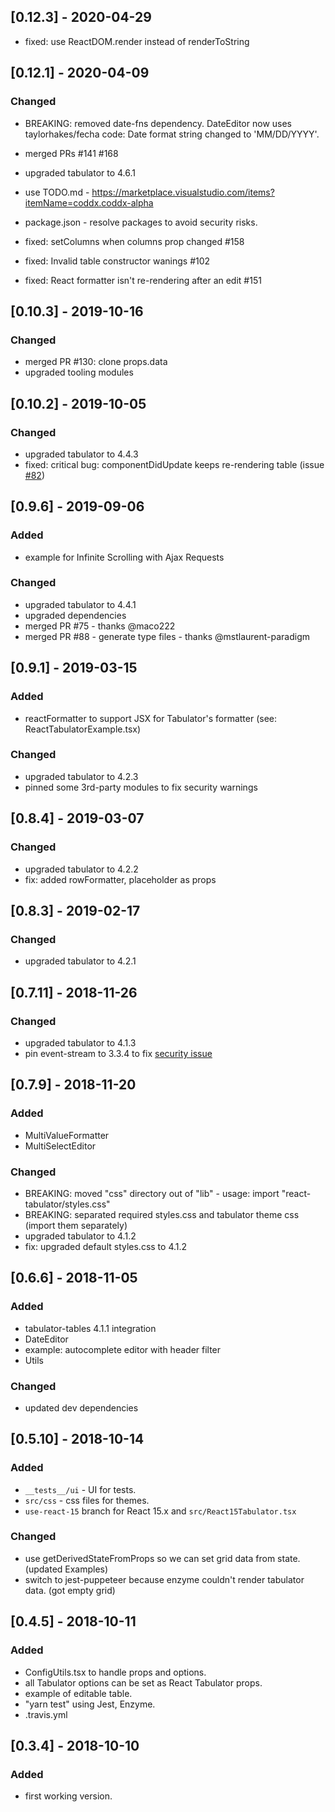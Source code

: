 ## [0.12.3] - 2020-04-29
- fixed: use ReactDOM.render instead of renderToString

## [0.12.1] - 2020-04-09

### Changed
- BREAKING: removed date-fns dependency. DateEditor now uses taylorhakes/fecha code: Date format string changed to 'MM/DD/YYYY'.

- merged PRs #141 #168
- upgraded tabulator to 4.6.1
- use TODO.md - https://marketplace.visualstudio.com/items?itemName=coddx.coddx-alpha
- package.json - resolve packages to avoid security risks.
- fixed: setColumns when columns prop changed #158
- fixed: Invalid table constructor wanings #102
- fixed: React formatter isn't re-rendering after an edit #151

## [0.10.3] - 2019-10-16

### Changed
- merged PR #130: clone props.data
- upgraded tooling modules

## [0.10.2] - 2019-10-05

### Changed
- upgraded tabulator to 4.4.3
- fixed: critical bug: componentDidUpdate keeps re-rendering table (issue [#82](https://github.com/ngduc/react-tabulator/issues/82))

## [0.9.6] - 2019-09-06

### Added
- example for Infinite Scrolling with Ajax Requests

### Changed
- upgraded tabulator to 4.4.1
- upgraded dependencies
- merged PR #75 - thanks @maco222
- merged PR #88 - generate type files - thanks @mstlaurent-paradigm

## [0.9.1] - 2019-03-15

### Added
- reactFormatter to support JSX for Tabulator's formatter (see: ReactTabulatorExample.tsx)

### Changed
- upgraded tabulator to 4.2.3
- pinned some 3rd-party modules to fix security warnings

## [0.8.4] - 2019-03-07

### Changed
- upgraded tabulator to 4.2.2
- fix: added rowFormatter, placeholder as props

## [0.8.3] - 2019-02-17

### Changed
- upgraded tabulator to 4.2.1

## [0.7.11] - 2018-11-26

### Changed
- upgraded tabulator to 4.1.3
- pin event-stream to 3.3.4 to fix [security issue](https://github.com/dominictarr/event-stream/issues/116)

## [0.7.9] - 2018-11-20

### Added
- MultiValueFormatter
- MultiSelectEditor
### Changed
- BREAKING: moved "css" directory out of "lib" - usage: import "react-tabulator/styles.css"
- BREAKING: separated required styles.css and tabulator theme css (import them separately)
- upgraded tabulator to 4.1.2
- fix: upgraded default styles.css to 4.1.2

## [0.6.6] - 2018-11-05

### Added
- tabulator-tables 4.1.1 integration
- DateEditor
- example: autocomplete editor with header filter
- Utils
### Changed
- updated dev dependencies

## [0.5.10] - 2018-10-14

### Added
- `__tests__/ui` - UI for tests.
- `src/css` - css files for themes.
- `use-react-15` branch for React 15.x and `src/React15Tabulator.tsx`
### Changed
- use getDerivedStateFromProps so we can set grid data from state. (updated Examples)
- switch to jest-puppeteer because enzyme couldn't render tabulator data. (got empty grid)

## [0.4.5] - 2018-10-11

### Added
- ConfigUtils.tsx to handle props and options.
- all Tabulator options can be set as React Tabulator props.
- example of editable table.
- "yarn test" using Jest, Enzyme.
- .travis.yml

## [0.3.4] - 2018-10-10

### Added
- first working version.